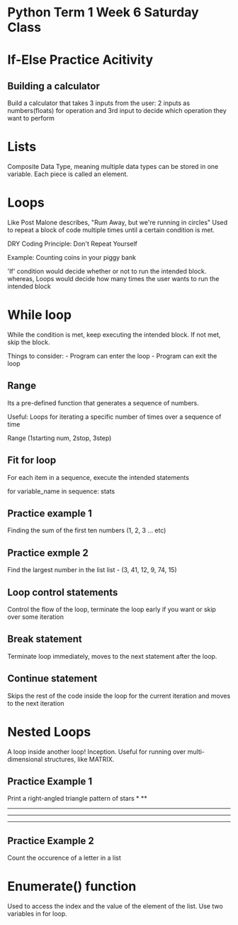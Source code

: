 # Python Term 1 Week 6 Saturday Class

# If-Else Practice Acitivity

## Building a calculator
Build a calculator that takes 3 inputs from the user:
2 inputs as numbers(floats) for operation and 3rd input to decide which operation they want to perform

# Lists
Composite Data Type, meaning multiple data types can be stored in one variable. 
Each piece is called an element.

# Loops

Like Post Malone describes, "Rum Away, but we're running in circles"
Used to repeat a block of code multiple times until a certain condition is met.

DRY Coding Principle: Don't Repeat Yourself

Example: Counting coins in your piggy bank

'If' condition would decide whether or not to run the intended block. whereas,
Loops would decide how many times the user wants to run the intended block

# While loop
While the condition is met, keep executing the intended block. If not met, skip the block.

Things to consider:
    - Program can enter the loop
    - Program can exit the loop

## Range
Its a pre-defined function that generates a sequence of numbers.

Useful: Loops for iterating a specific number of times over a sequence of time

Range (1starting num, 2stop, 3step)

## Fit for loop
For each item in a sequence, execute the intended statements

for variable_name in sequence:
    stats

## Practice example 1
Finding the sum of the first ten numbers (1, 2, 3 ... etc)

## Practice exmple 2
Find the largest number in the list
list - (3, 41, 12, 9, 74, 15)

## Loop control statements
Control the flow of the loop, terminate the loop early if you want or skip over some iteration

## Break statement
Terminate loop immediately, moves to the next statement after the loop.


## Continue statement
Skips the rest of the code inside the loop for the current iteration and moves to the next iteration

# Nested Loops
A loop inside another loop! Inception.
Useful for running over multi-dimensional structures, like MATRIX.

## Practice Example 1
Print a right-angled triangle pattern of stars
*
**
***
****
*****

## Practice Example 2
Count the occurence of a letter in a list

# Enumerate() function
Used to access the index and the value of the element of the list.
Use two variables in for loop.